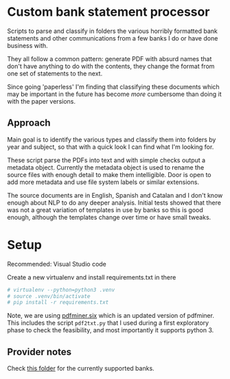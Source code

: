 # Custom bank statement processor

Scripts to parse and classify in folders the various horribly formatted bank statements and other communications from a few banks I do or have done business with.

They all follow a common pattern: generate PDF with absurd names that don't have anything to do with the contents, they change the format from one set of statements to the next.

Since going 'paperless' I'm finding that classifying these documents which may be important in the future has become _more_ cumbersome than doing it with the paper versions.

## Approach

Main goal is to identify the various types and classify them into folders by year and subject, so that with a quick look I can find what I'm looking for.

These script parse the PDFs into text and with simple checks output a metadata object. Currently the metadata object is used to rename the source files with enough detail to make them intelligible. Door is open to add more metadata and use file system labels or similar extensions.

The source documents are in English, Spanish and Catalan and I don't know enough about NLP to do any deeper analysis. Initial tests showed that there was not a great variation of templates in use by banks so this is good enough, although the templates change over time or have small tweaks.

# Setup

Recommended: Visual Studio code

Create a new virtualenv and install requirements.txt in there

```bash
# virtualenv --python=python3 .venv
# source .venv/bin/activate
# pip install -r requirements.txt
```

Note, we are using [pdfminer.six](https://github.com/pdfminer/pdfminer.six) which is an updated version of pdfminer. This includes the script `pdf2txt.py` that I used during a first exploratory phase to check the feasibility, and most importantly it supports python 3.

## Provider notes

Check [this folder](./processor/banks) for the currently supported banks.
